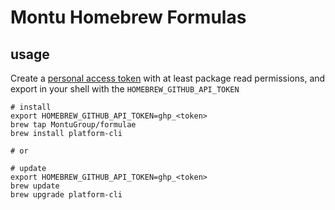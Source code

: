 # Montu Homebrew Formulas

## usage

Create a [personal access token](https://docs.github.com/en/authentication/keeping-your-account-and-data-secure/managing-your-personal-access-tokens) with at least package read permissions, and export in your shell with the `HOMEBREW_GITHUB_API_TOKEN`

```
# install
export HOMEBREW_GITHUB_API_TOKEN=ghp_<token>
brew tap MontuGroup/formulae
brew install platform-cli

# or

# update
export HOMEBREW_GITHUB_API_TOKEN=ghp_<token>
brew update
brew upgrade platform-cli
```

